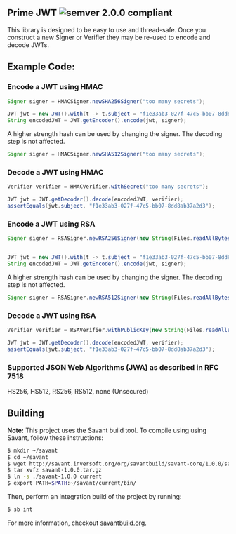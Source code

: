 ## Prime JWT ![semver 2.0.0 compliant](http://img.shields.io/badge/semver-2.0.0-brightgreen.svg?style=flat-square)

This library is designed to be easy to use and thread-safe. Once you construct a new Signer or Verifier they may be re-used to encode and decode JWTs.

## Example Code:

### Encode a JWT using HMAC
```java
Signer signer = HMACSigner.newSHA256Signer("too many secrets");

JWT jwt = new JWT().with(t -> t.subject = "f1e33ab3-027f-47c5-bb07-8dd8ab37a2d3");
String encodedJWT = JWT.getEncoder().encode(jwt, signer);

```

A higher strength hash can be used by changing the signer. The decoding step is not affected.
```java
Signer signer = HMACSigner.newSHA512Signer("too many secrets");
```

### Decode a JWT using HMAC
```java
Verifier verifier = HMACVerifier.withSecret("too many secrets");

JWT jwt = JWT.getDecoder().decode(encodedJWT, verifier);
assertEquals(jwt.subject, "f1e33ab3-027f-47c5-bb07-8dd8ab37a2d3");
```

### Encode a JWT using RSA
```java
Signer signer = RSASigner.newRSA256Signer(new String(Files.readAllBytes(Paths.get("private_key.pem"))));


JWT jwt = new JWT().with(t -> t.subject = "f1e33ab3-027f-47c5-bb07-8dd8ab37a2d3");
String encodedJWT = JWT.getEncoder().encode(jwt, signer);
```

A higher strength hash can be used by changing the signer. The decoding step is not affected.
```java
Signer signer = RSASigner.newRSA512Signer(new String(Files.readAllBytes(Paths.get("private_key.pem"))));
```

### Decode a JWT using RSA
```java
Verifier verifier = RSAVerifier.withPublicKey(new String(Files.readAllBytes(Paths.get("public_key.pem"))));

JWT jwt = JWT.getDecoder().decode(encodedJWT, verifier);
assertEquals(jwt.subject, "f1e33ab3-027f-47c5-bb07-8dd8ab37a2d3");
```

### Supported JSON Web Algorithms (JWA) as described in RFC 7518

HS256, HS512, RS256, RS512, none (Unsecured)

## Building

**Note:** This project uses the Savant build tool. To compile using using Savant, follow these instructions:

```bash
$ mkdir ~/savant
$ cd ~/savant
$ wget http://savant.inversoft.org/org/savantbuild/savant-core/1.0.0/savant-1.0.0.tar.gz
$ tar xvfz savant-1.0.0.tar.gz
$ ln -s ./savant-1.0.0 current
$ export PATH=$PATH:~/savant/current/bin/
```

Then, perform an integration build of the project by running:
```bash
$ sb int
```

For more information, checkout [savantbuild.org](http://savantbuild.org/).

